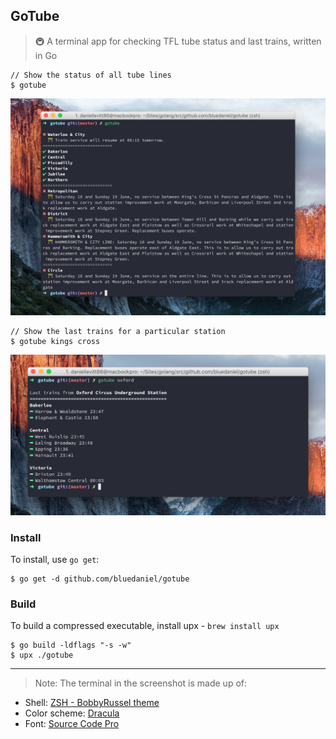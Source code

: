 ## GoTube

> :metro: A terminal app for checking TFL tube status and last trains, written in Go

```console
// Show the status of all tube lines
$ gotube
```

<img src="screenshots/status.png"/>

```console
// Show the last trains for a particular station
$ gotube kings cross
```

<img src="screenshots/search.png"/>

### Install

To install, use `go get`:

```console
$ go get -d github.com/bluedaniel/gotube
```

### Build

To build a compressed executable, install upx -  `brew install upx`

```console
$ go build -ldflags "-s -w"
$ upx ./gotube
```


- - -

> Note: The terminal in the screenshot is made up of:
- Shell: [ZSH - BobbyRussel theme](https://github.com/robbyrussell/oh-my-zsh)
- Color scheme: [Dracula](https://draculatheme.com/iterm)
- Font: [Source Code Pro](https://github.com/adobe-fonts/source-code-pro)
